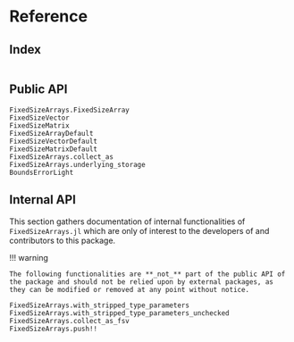 # Reference

## Index
```@index
```

## Public API

```@docs
FixedSizeArrays.FixedSizeArray
FixedSizeVector
FixedSizeMatrix
FixedSizeArrayDefault
FixedSizeVectorDefault
FixedSizeMatrixDefault
FixedSizeArrays.collect_as
FixedSizeArrays.underlying_storage
BoundsErrorLight
```

## Internal API

This section gathers documentation of internal functionalities of `FixedSizeArrays.jl` which are only of interest to the developers of and contributors to this package.

!!! warning

    The following functionalities are **_not_** part of the public API of the package and should not be relied upon by external packages, as they can be modified or removed at any point without notice.

```@docs
FixedSizeArrays.with_stripped_type_parameters
FixedSizeArrays.with_stripped_type_parameters_unchecked
FixedSizeArrays.collect_as_fsv
FixedSizeArrays.push!!
```

